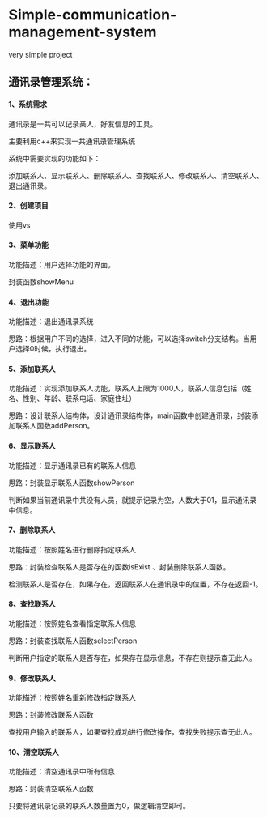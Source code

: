 # Simple-communication-management-system
very simple project


## 通讯录管理系统：

#### 1、系统需求

通讯录是一共可以记录亲人，好友信息的工具。

主要利用c++来实现一共通讯录管理系统

系统中需要实现的功能如下：

添加联系人、显示联系人、删除联系人、查找联系人、修改联系人、清空联系人、退出通讯录。

#### 2、创建项目

使用vs

#### 3、菜单功能

功能描述：用户选择功能的界面。

封装函数showMenu

#### 4、退出功能

功能描述：退出通讯录系统

思路：根据用户不同的选择，进入不同的功能，可以选择switch分支结构。当用户选择0时候，执行退出。

#### 5、添加联系人

功能描述：实现添加联系人功能，联系人上限为1000人，联系人信息包括（姓名、性别、年龄、联系电话、家庭住址）

思路：设计联系人结构体，设计通讯录结构体，main函数中创建通讯录，封装添加联系人函数addPerson。

#### 6、显示联系人

功能描述：显示通讯录已有的联系人信息

思路：封装显示联系人函数showPerson

判断如果当前通讯录中共没有人员，就提示记录为空，人数大于01，显示通讯录中信息。

#### 7、删除联系人

功能描述：按照姓名进行删除指定联系人

思路：封装检查联系人是否存在的函数isExist 、封装删除联系人函数。

检测联系人是否存在，如果存在，返回联系人在通讯录中的位置，不存在返回-1。

#### 8、查找联系人

功能描述：按照姓名查看指定联系人信息

思路：封装查找联系人函数selectPerson

判断用户指定的联系人是否存在，如果存在显示信息，不存在则提示查无此人。

#### 9、修改联系人

功能描述：按照姓名重新修改指定联系人

思路：封装修改联系人函数

查找用户输入的联系人，如果查找成功进行修改操作，查找失败提示查无此人。

#### 10、清空联系人

功能描述：清空通讯录中所有信息

思路：封装清空联系人函数

只要将通讯录记录的联系人数量置为0，做逻辑清空即可。
